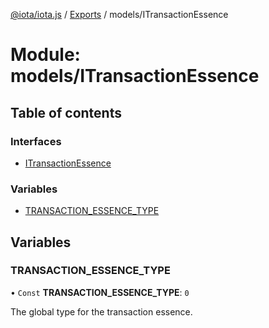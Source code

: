 [@iota/iota.js](../README.md) / [Exports](../modules.md) / models/ITransactionEssence

# Module: models/ITransactionEssence

## Table of contents

### Interfaces

- [ITransactionEssence](../interfaces/models_itransactionessence.itransactionessence.md)

### Variables

- [TRANSACTION\_ESSENCE\_TYPE](models_itransactionessence.md#transaction_essence_type)

## Variables

### TRANSACTION\_ESSENCE\_TYPE

• `Const` **TRANSACTION\_ESSENCE\_TYPE**: ``0``

The global type for the transaction essence.
